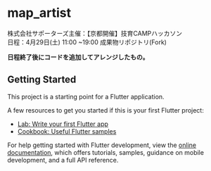 # map_artist
株式会社サポーターズ主催：【京都開催】技育CAMPハッカソン<br>
日程：4月29日(土) 11:00 ~19:00 成果物リポジトリ(Fork)

**日程終了後にコードを追加してアレンジしたもの。**

## Getting Started

This project is a starting point for a Flutter application.

A few resources to get you started if this is your first Flutter project:

- [Lab: Write your first Flutter app](https://docs.flutter.dev/get-started/codelab)
- [Cookbook: Useful Flutter samples](https://docs.flutter.dev/cookbook)

For help getting started with Flutter development, view the
[online documentation](https://docs.flutter.dev/), which offers tutorials,
samples, guidance on mobile development, and a full API reference.

